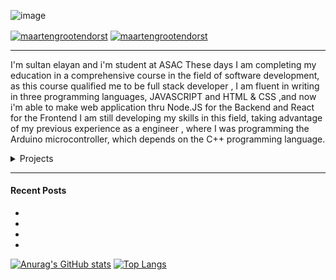 ![image](https://www.bypeople.com/wp-content/uploads/2019/04/fullstack-javaScript-courses-featured.png)

<p align="center">
<!-- <a href="https://medium.com/@maartengrootendorst" target="blank"><img align="center" src="https://img.shields.io/badge/-medium-7CB342?style=for-the-badge&labelColor=7CB342&logo=Medium&link=https://medium.com/@maartengrootendorst" alt="maartengrootendorst"/></a> -->
  
<a href="https://www.linkedin.com/in/sultan-elayan-77702591/" target="blank"><img align="center" src="https://img.shields.io/badge/-LinkedIn-039BE5?style=for-the-badge&logo=Linkedin&logoColor=white&link=https://www.linkedin.com/in/mgrootendorst/" alt="maartengrootendorst"/></a>
<a href="https://twitter.com/SultanOlian" target="blank"><img align="center" src="https://img.shields.io/badge/-Twitter-A7C0FF?style=for-the-badge&logo=Twitter&logoColor=white&link=https://twitter.com/maartengr" alt="maartengrootendorst"/></a>
 <hr>
</p>

I'm sultan elayan and i'm student at ASAC These days I am completing my education in a comprehensive course in the field of software development, as this course qualified me to be full stack developer , I am fluent in writing in three programming languages, JAVASCRIPT and HTML & CSS ,and now i'm able to make web application thru Node.JS for the Backend and React for the Frontend I am still developing my skills in this field, taking advantage of my previous experience as a engineer , where I was programming the Arduino microcontroller, which depends on the C++ programming language.
<details>
<summary>Projects</summary>
  
  <hr>
  
  <!---
  | Command | Description |
| --- | --- |
| [Vectors of Locally Aggregated Concepts](https://github.com/MaartenGr/VLAC) | <img src="https://img.shields.io/badge/-NLP-red"> <img src="https://img.shields.io/badge/-Python-blue">|
| ... | ... |
  --->
  
| Project | Tags |
| --- | --- |


</details>  

----

#### Recent Posts
<!-- BLOG-POST-LIST:START -->
- []()
- []()
- []()
- []()
<!-- BLOG-POST-LIST:END -->



<!--


-->
[![Anurag's GitHub stats](https://github-readme-stats.vercel.app/api?username=sultan-elayan)](https://github.com/anuraghazra/github-readme-stats)
[![Top Langs](https://github-readme-stats.vercel.app/api/top-langs/?username=sultan-elayan&layout=compact)](https://github.com/anuraghazra/github-readme-stats)


